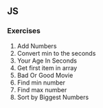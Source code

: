 ## JS

### Exercises

1. Add Numbers
2. Convert min to the seconds
3. Your Age In Seconds
4. Get first item in array
5. Bad Or Good Movie
6. Find min number
7. Find max number
8. Sort by Biggest Numbers
